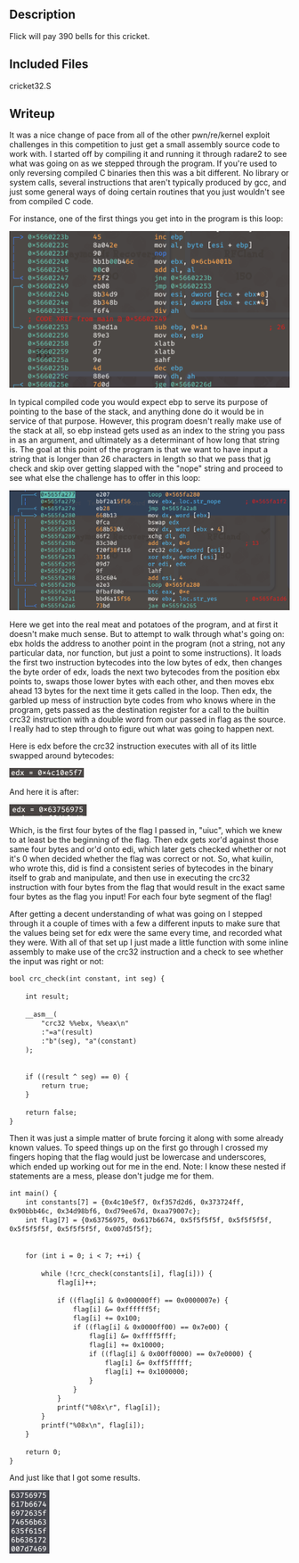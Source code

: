 ## Description

Flick will pay 390 bells for this cricket.

## Included Files

cricket32.S

## Writeup

It was a nice change of pace from all of the other pwn/re/kernel exploit challenges in this competition to just get a small assembly source code to work with. I started off by compiling it and running it through radare2 to see what was going on as we stepped through the program. If you're used to only reversing compiled C binaries then this was a bit different. No library or system calls, several instructions that aren't typically produced by gcc, and just some general ways of doing certain routines that you just wouldn't see from compiled C code.

For instance, one of the first things you get into in the program is this loop:

![strlen loop](r21.png)

In typical compiled code you would expect ebp to serve its purpose of pointing to the base of the stack, and anything done do it would be in service of that purpose. However, this program doesn't really make use of the stack at all, so ebp instead gets used as an index to the string you pass in as an argument, and ultimately as a determinant of how long that string is. The goal at this point of the program is that we want to have input a string that is longer than 26 characters in length so that we pass that jg check and skip over getting slapped with the "nope" string and proceed to see what else the challenge has to offer in this loop:

![crc32 loop](r22.png)

Here we get into the real meat and potatoes of the program, and at first it doesn't make much sense. But to attempt to walk through what's going on: ebx holds the address to another point in the program (not a string, not any particular data, nor function, but just a point to some instructions). It loads the first two instruction bytecodes into the low bytes of edx, then changes the byte order of edx, loads the next two bytecodes from the position ebx points to, swaps those lower bytes with each other, and then moves ebx ahead 13 bytes for the next time it gets called in the loop. Then edx, the garbled up mess of instruction byte codes from who knows where in the program, gets passed as the destination register for a call to the builtin crc32 instruction with a double word from our passed in flag as the source. I really had to step through to figure out what was going to happen next.

Here is edx before the crc32 instruction executes with all of its little swapped around bytecodes:

![edx before](r23.png)

And here it is after:

![edx after](r24.png)

Which, is the first four bytes of the flag I passed in, "uiuc", which we knew to at least be the beginning of the flag. Then edx gets xor'd against those same four bytes and or'd onto edi, which later gets checked whether or not it's 0 when decided whether the flag was correct or not. So, what kuilin, who wrote this, did is find a consistent series of bytecodes in the binary itself to grab and manipulate, and then use in executing the crc32 instruction with four bytes from the flag that would result in the exact same four bytes as the flag you input! For each four byte segment of the flag!

After getting a decent understanding of what was going on I stepped through it a couple of times with a few a different inputs to make sure that the values being set for edx were the same every time, and recorded what they were. With all of that set up I just made a little function with some inline assembly to make use of the crc32 instruction and a check to see whether the input was right or not:

    bool crc_check(int constant, int seg) {
    
        int result;
    
        __asm__(
            "crc32 %%ebx, %%eax\n"                                                                                                                                  
            :"=a"(result)
            :"b"(seg), "a"(constant)
        );
    
    
        if ((result ^ seg) == 0) {  
            return true;
        }
    
        return false;
    }

Then it was just a simple matter of brute forcing it along with some already known values. To speed things up on the first go through I crossed my fingers hoping that the flag would just be lowercase and underscores, which ended up working out for me in the end. Note: I know these nested if statements are a mess, please don't judge me for them.

    int main() {
    	int constants[7] = {0x4c10e5f7, 0xf357d2d6, 0x373724ff, 0x90bbb46c, 0x34d98bf6, 0xd79ee67d, 0xaa79007c};
    	int flag[7] = {0x63756975, 0x617b6674, 0x5f5f5f5f, 0x5f5f5f5f, 0x5f5f5f5f, 0x5f5f5f5f, 0x007d5f5f};
    
    	
    	for (int i = 0; i < 7; ++i) {
    
    		while (!crc_check(constants[i], flag[i])) {
    			flag[i]++;
    			
    			if ((flag[i] & 0x000000ff) == 0x0000007e) {
    				flag[i] &= 0xffffff5f;
    				flag[i] += 0x100;
    				if ((flag[i] & 0x0000ff00) == 0x7e00) {
    					flag[i] &= 0xffff5fff;
    					flag[i] += 0x10000;
    					if ((flag[i] & 0x00ff0000) == 0x7e0000) {
    						flag[i] &= 0xff5fffff;
    						flag[i] += 0x1000000;
    					}
    				}
    			}
    			printf("%08x\r", flag[i]);
    		}
    		printf("%08x\n", flag[i]);
    	}
    
    	return 0;
    }

And just like that I got some results.

![results](out.png)
